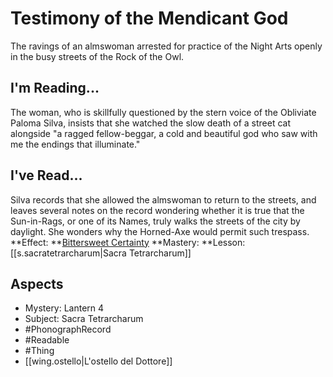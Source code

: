 # Testimony of the Mendicant God
The ravings of an almswoman arrested for practice of the Night Arts openly in the busy streets of the Rock of the Owl. 
## I'm Reading...
The woman, who is skillfully questioned by the stern voice of the Obliviate Paloma Silva, insists that she watched the slow death of a street cat alongside "a ragged fellow-beggar, a cold and beautiful god who saw with me the endings that illuminate."
## I've Read...
Silva records that she allowed the almswoman to return to the streets, and leaves several notes on the record wondering whether it is true that the Sun-in-Rags, or one of its Names, truly walks the streets of the city by daylight. She wonders why the Horned-Axe would permit such trespass.
**Effect: **[Bittersweet Certainty](https://uadaf.theevilroot.xyz/rowenarium/element/bittersweet.certainty)
**Mastery: **Lesson: [[s.sacratetrarcharum|Sacra Tetrarcharum]]
## Aspects
- Mystery: Lantern 4
- Subject: Sacra Tetrarcharum
- #PhonographRecord
- #Readable
- #Thing
- [[wing.ostello|L'ostello del Dottore]]